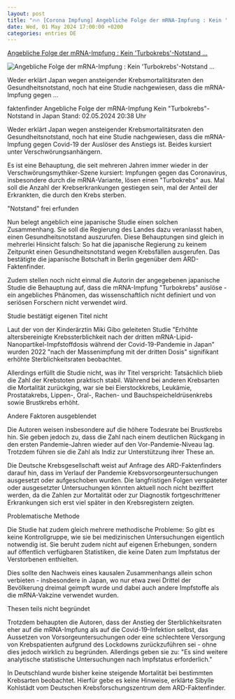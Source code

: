 ```yaml
---
layout: post
title: "🔥🔥 [Corona Impfung] Angebliche Folge der mRNA-Impfung : Kein 'Turbokrebs'-Notstand ..."
date: Wed, 01 May 2024 17:00:00 +0200
categories: entries DE
---
```

[Angebliche Folge der mRNA-Impfung : Kein 'Turbokrebs'-Notstand ...](https://www.tagesschau.de/faktenfinder/turbokrebs-impfung-japan-100.html)

![Angebliche Folge der mRNA-Impfung : Kein 'Turbokrebs'-Notstand ...](https://images.tagesschau.de/image/55a63aba-c485-4c70-b1f3-65c71f78ce7d/AAABiuX7DYM/AAABjwnlFvA/16x9-1280/impfung-281.jpg)

Weder erklärt Japan wegen ansteigender Krebsmortalitätsraten den Gesundheitsnotstand, noch hat eine Studie nachgewiesen, dass die mRNA-Impfung gegen ...

faktenfinder Angebliche Folge der mRNA-Impfung Kein "Turbokrebs"-Notstand in Japan Stand: 02.05.2024 20:38 Uhr

Weder erklärt Japan wegen ansteigender Krebsmortalitätsraten den Gesundheitsnotstand, noch hat eine Studie nachgewiesen, dass die mRNA-Impfung gegen Covid-19 der Auslöser des Anstiegs ist. Beides kursiert unter Verschwörungsanhängern.

Es ist eine Behauptung, die seit mehreren Jahren immer wieder in der Verschwörungsmythiker-Szene kursiert: Impfungen gegen das Coronavirus, insbesondere durch die mRNA-Variante, lösen einen "Turbokrebs" aus. Mal soll die Anzahl der Krebserkrankungen gestiegen sein, mal der Anteil der Erkrankten, die durch den Krebs sterben.

"Notstand" frei erfunden

Nun belegt angeblich eine japanische Studie einen solchen Zusammenhang. Sie soll die Regierung des Landes dazu veranlasst haben, einen Gesundheitsnotstand auszurufen. Diese Behauptungen sind gleich in mehrerlei Hinsicht falsch: So hat die japanische Regierung zu keinem Zeitpunkt einen Gesundheitsnotstand wegen Krebsfällen ausgerufen. Das bestätigte die japanische Botschaft in Berlin gegenüber dem ARD-Faktenfinder.

Zudem stellen noch nicht einmal die Autorin der angegebenen japanische Studie die Behauptung auf, dass die mRNA-Impfung "Turbokrebs" auslöse - ein angebliches Phänomen, das wissenschaftlich nicht definiert und von seriösen Forschern nicht verwendet wird.

Studie bestätigt eigenen Titel nicht

Laut der von der Kinderärztin Miki Gibo geleiteten Studie "Erhöhte altersbereinigte Krebssterblichkeit nach der dritten mRNA-Lipid-Nanopartikel-Impfstoffdosis während der Covid-19-Pandemie in Japan" wurden 2022 "nach der Massenimpfung mit der dritten Dosis" signifikant erhöhte Sterblichkeitsraten beobachtet.

Allerdings erfüllt die Studie nicht, was ihr Titel verspricht: Tatsächlich blieb die Zahl der Krebstoten praktisch stabil. Während bei anderen Krebsarten die Mortalität zurückging, war sie bei Eierstockkrebs, Leukämie, Prostatakrebs, Lippen-, Oral-, Rachen- und Bauchspeicheldrüsenkrebs sowie Brustkrebs erhöht.

Andere Faktoren ausgeblendet

Die Autoren weisen insbesondere auf die höhere Todesrate bei Brustkrebs hin. Sie geben jedoch zu, dass die Zahl nach einem deutlichen Rückgang in den ersten Pandemie-Jahren wieder auf den Vor-Pandemie-Niveau lag. Trotzdem führen sie die Zahl als Indiz zur Unterstützung ihrer These an.

Die Deutsche Krebsgesellschaft weist auf Anfrage des ARD-Faktenfinders darauf hin, dass im Verlauf der Pandemie Krebsvorsorgeuntersuchungen ausgesetzt oder aufgeschoben wurden. Die langfristigen Folgen verspäteter oder ausgesetzter Untersuchungen könnten aktuell noch nicht beziffert werden, da die Zahlen zur Mortalität oder zur Diagnostik fortgeschrittener Erkrankungen sich erst viel später in den Krebsregistern zeigten.

Problematische Methode

Die Studie hat zudem gleich mehrere methodische Probleme: So gibt es keine Kontrollgruppe, wie sie bei medizinischen Untersuchungen eigentlich notwendig ist. Sie beruht zudem nicht auf eigenen Erhebungen, sondern auf öffentlich verfügbaren Statistiken, die keine Daten zum Impfstatus der Verstorbenen enthielten.

Dies sollte den Nachweis eines kausalen Zusammenhangs allein schon verbieten - insbesondere in Japan, wo nur etwa zwei Drittel der Bevölkerung dreimal geimpft wurde und dabei auch andere Impfstoffe als die mRNA-Vakzine verwendet wurden.

Thesen teils nicht begründet

Trotzdem behaupten die Autoren, dass der Anstieg der Sterblichkeitsraten eher auf die mRNA-Impfung als auf die Covid-19-Infektion selbst, das Aussetzen von Vorsorgeuntersuchungen oder eine schlechtere Versorgung von Krebspatienten aufgrund des Lockdowns zurückzuführen sei - ohne dies jedoch wirklich zu begründen. Allerdings geben sie zu: "Es sind weitere analytische statistische Untersuchungen nach Impfstatus erforderlich."

In Deutschland wurde bisher keine steigende Mortalität bei bestimmten Krebsarten beobachtet. Hierfür gebe es keine Hinweise, erklärte Sibylle Kohlstädt vom Deutschen Krebsforschungszentrum dem ARD-Faktenfinder.

